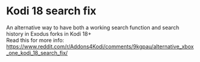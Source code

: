 # Kodi 18 search fix
An alternative way to have both a working search function and search history in Exodus forks in Kodi 18+  
Read this for more info: https://www.reddit.com/r/Addons4Kodi/comments/9kgpau/alternative_xbox_one_kodi_18_search_fix/
